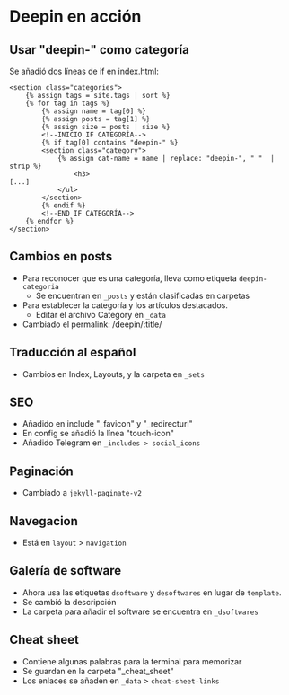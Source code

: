 # Deepin en acción

## Usar "deepin-" como categoría
Se añadió dos líneas de if en index.html:

```
<section class="categories">
	{% assign tags = site.tags | sort %}
	{% for tag in tags %}
		{% assign name = tag[0] %}
		{% assign posts = tag[1] %}
		{% assign size = posts | size %}
		<!--INICIO IF CATEGORÍA-->
		{% if tag[0] contains "deepin-" %}
		<section class="category">
			{% assign cat-name = name | replace: "deepin-", " "  | strip %}
				<h3>
[...]
			</ul>
		</section>
		{% endif %}
		<!--END IF CATEGORÍA-->
	{% endfor %}
</section>
```
## Cambios en posts
* Para reconocer que es una categoría, lleva como etiqueta `deepin-categoria`
	- Se encuentran en `_posts` y están clasificadas en carpetas
* Para establecer la categoría y los artículos destacados.
	- Editar el archivo Category en `_data`
* Cambiado el permalink: /deepin/:title/

## Traducción al español
* Cambios en Index, Layouts, y la carpeta en `_sets`

## SEO
* Añadido en include "_favicon" y "_redirecturl"
* En config se añadió la línea "touch-icon"
* Añadido Telegram en `_includes > social_icons`

## Paginación
* Cambiado a `jekyll-paginate-v2`

## Navegacion
* Está en `layout` > `navigation`

## Galería de software
* Ahora usa las etiquetas `dsoftware` y `desoftwares` en lugar de `template`.
* Se cambió la descripción
* La carpeta para añadir el software se encuentra en `_dsoftwares`

## Cheat sheet
* Contiene algunas palabras para la terminal para memorizar
* Se guardan en la carpeta "_cheat_sheet"
* Los enlaces se añaden en `_data` > `cheat-sheet-links`
